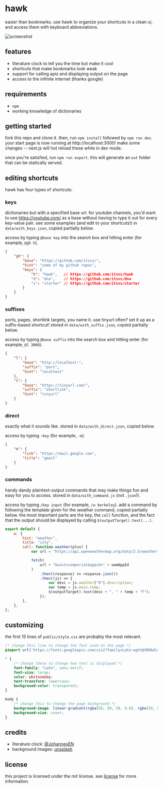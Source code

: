 # hawk

easier than bookmarks. use hawk to organize your shortcuts in a clean ui, and access them with keyboard abbreviations.

![screenshot](screenshot.png)

## features

* literature clock to tell you the time but make it cool
* shortcuts that make bookmarks look weak
* support for calling apis and displaying output on the page
* access to the infinite internet (thanks google)

## requirements

* `npm`
* working knowledge of dictionaries

## getting started

fork this repo and clone it. then, run `npm install` followed by `npm run dev`. your start page is now running at http://localhost:3000! make some changes -- next.js will hot reload these while in dev mode.

once you're satisfied, run `npm run export`. this will generate an `out` folder that can be statically served.

## editing shortcuts

hawk has four types of shortcuts:

### keys
dictionaries but with a specified base url. for youtube channels, you'd want to use https://youtube.com/ as a base without having to type it out for every key-value pair. see some examples (and edit to your shortcuts!) in `data/with_keys.json`, copied partially below.

access by typing `@base key` into the search box and hitting enter (for example, `@gh h`).

```json
{
    "gh": {
        "base": "https://github.com/itsvs/",
        "hint": "some of my github repos",
        "keys": {
            "h": "hawk",   // https://github.com/itsvs/hawk
            "d": "dna",    // https://github.com/itsvs/dna
            "s": "starter" // https://github.com/itsvs/starter
        }
    }
}
```

### suffixes
ports, pages, shortlink targets, you name it. use tinyurl often? set it up as a suffix-based shortcut! stored in `data/with_suffix.json`, copied partially below.

access by typing `@base suffix` into the search box and hitting enter (for example, `@l 3000`).

```json
{
    "l": {
        "base": "http://localhost:",
        "suffix": "port",
        "hint": "localhost"
    },
    "t": {
        "base": "https://tinyurl.com/",
        "suffix": "shortlink",
        "hint": "tinyurl"
    }
}
```

### direct
exactly what it sounds like. stored in `data/with_direct.json`, copied below.

access by typing `-key` (for example, `-m`).

```json
{
    "m": {
        "link": "https://mail.google.com",
        "title": "gmail"
    }
}
```

### commands
handy dandy plaintext-output commands that may make things fun and easy for you to access. stored in `data/with_command.js` (not `.json`!).

access by typing `/key input` (for example, `/w berkeley`). add a command by following the template given for the weather command, copied partially below. the most important parts are the key, the `call` function, and the fact that the output should be displayed by calling `$(outputTarget).text(...)`.

```js
export default {
    w: {
        hint: "weather",
        title: "city",
        call: function weather(plus) {
            var url = "https://api.openweathermap.org/data/2.5/weather?q=" + plus;

            fetch(
                url + "&units=imperial&appid=" + owmAppId
            )
                .then((response) => response.json())
                .then((js) => {
                    var desc = js.weather["0"].description;
                    var temp = js.main.temp;
                    $(outputTarget).text(desc + ", " + temp + "F");
                });
        },
    },
};
```

## customizing

the first 15 lines of `public/style.css` are probably the most relevant.

```css
/* change this line to change the font used on the page */
@import url('https://fonts.googleapis.com/css2?family=Lato:wght@300&display=swap');

* {
    /* change these to change how text is displayed */
    font-family: "Lato", sans-serif;
    font-size: large;
    color: whitesmoke;
    text-transform: lowercase;
    background-color: transparent;
}

body {
    /* change this to change the page background */
    background-image: linear-gradient(rgba(58, 58, 58, 0.8), rgba(58, 58, 58, 0.8)), url('https://source.unsplash.com/1920x1080/?nature+water');
    background-size: cover;
}
```

## credits

* literature clock: [@JohannesEN](https://github.com/JohannesNE/literature-clock)
* background images: [unsplash](https://unsplash.com/)

## license
this project is licensed under the mit license. see [license](LICENSE.md) for more information.